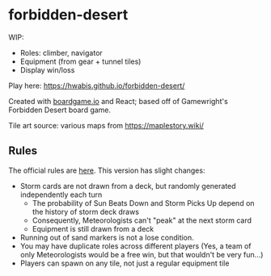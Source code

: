 # forbidden-desert
WIP:
* Roles: climber, navigator
* Equipment (from gear + tunnel tiles)
* Display win/loss

Play here: https://hwabis.github.io/forbidden-desert/

Created with [boardgame.io](https://boardgame.io/) and React; based off of Gamewright's Forbidden Desert board game.

Tile art source: various maps from https://maplestory.wiki/

## Rules
The official rules are [here](https://www.gamewright.com/gamewright/pdfs/Rules/ForbiddenDesertTM-RULES.pdf). This version has slight changes:

* Storm cards are not drawn from a deck, but randomly generated independently each turn
  * The probability of Sun Beats Down and Storm Picks Up depend on the history of storm deck draws
  * Consequently, Meteorologists can't "peak" at the next storm card
  * Equipment is still drawn from a deck
* Running out of sand markers is not a lose condition.
* You may have duplicate roles across different players (Yes, a team of only Meteorologists would be a free win, but that wouldn't be very fun...)
* Players can spawn on any tile, not just a regular equipment tile
